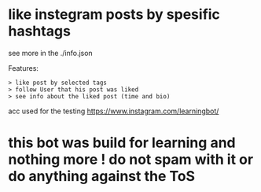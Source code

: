 # like instegram posts by spesific hashtags

see more in the ./info.json

Features:
```
> like post by selected tags
> follow User that his post was liked
> see info about the liked post (time and bio)
```

acc used for the testing https://www.instagram.com/learningbot/

# this bot was build for learning and nothing more ! do not spam with it or do anything against the ToS
